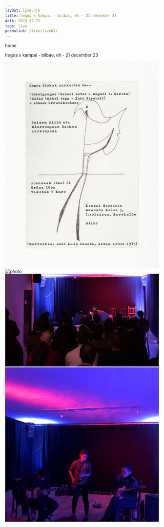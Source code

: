 ```yaml
---
layout: live.njk
title: hegoa x kampai - bilbao, eh - 21 december 23
date: 2023-12-21
tags: live
permalink: /live/live01/
---
```


home

hegoa x kampai - bilbao, eh - 21 december 23

![photo](/public/assets/live1_0.webp)
![photo](/public/assets/live1_1.webp)
![photo](/public/assets/live1_2.webp)
![photo](/public/assets/live1_3.webp)
